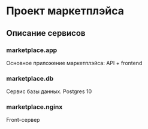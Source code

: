 # Проект маркетплэйса

## Описание сервисов

### marketplace.app

Основное приложение маркетплэйса: API + frontend

### marketplace.db

Сервис базы данных. Postgres 10

### marketplace.nginx

Front-сервер